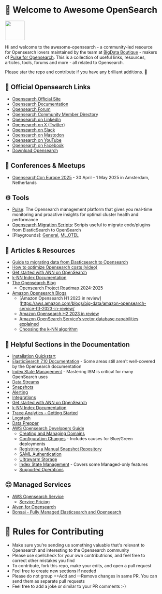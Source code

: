 👋 Welcome to Awesome OpenSearch
=============

<img src="https://opensearch.org/assets/img/opensearch-logo-themed.svg" height="64px">

Hi and welcome to the awesome-opensearch - a community-led resource for Opensearch lovers maintained by the team at [BigData Boutique](https://bigdataboutique.com/) - makers of [Pulse for Opensearch](https://pulse.support). This is a collection of useful links, resources, articles, tools, forums and more - all related to Opensearch. 

Please star the repo and contribute if you have any brilliant additions. 🙏

## 🔗 Official Opensearch Links
* [Opensearch Official Site](https://opensearch.org)
* [Opensearch Documentation](https://opensearch.org/docs/latest)
* [Opensearch Forum](https://discuss.opendistrocommunity.dev/)
* [Opensearch Community Member Directory](https://opensearch.org/community/members/)
* [Opensearch on LinkedIn](https://www.linkedin.com/company/opensearch-project/)
* [Opensearch on X (Twitter)](https://x.com/OpenSearchProj)
* [Opensearch on Slack](https://www.opensearch.org/slack.html)
* [Opensearch on Mastodon](https://fosstodon.org/@OpenSearchProject)
* [Opensearch on YouTube](https://www.youtube.com/c/OpenSearchProject)
* [Opensearch on Facebook](https://www.facebook.com/OpenSearchProject/)
* [Download Opensearch](https://opensearch.org/downloads.html)


## 🤝 Conferences & Meetups

* [OpensearchCon Europe 2025](https://events.linuxfoundation.org/opensearchcon-europe/) - 30 April – 1 May 2025 in Amsterdam, Netherlands


## ⚙️ Tools

* [Pulse](https://pulse.support/): The Opensearch management platform that gives you real-time monitoring and proactive insights for optimal cluster health and performance
* [Opensearch Migration Scripts](https://github.com/aparo/elasticsearch-opensearch-migration-scripts): Scripts useful to migrate code/plugins from ElasticSearch to OpenSearch
* [Playgrounds]: [General](https://playground.opensearch.org/app/home), [ML](https://ml.playground.opensearch.org/),[OTEL](https://otel.playground.opensearch.org/)


## 📂 Articles & Resources

* [Guide to migrating data from Elasticsearch to Opensearch](https://bigdataboutique.com/blog/opensearch-data-migration-from-elasticsearch-the-guide-720536)
* [How to optimize Opensearch costs (video)](https://bigdataboutique.com/blog/opensearch-cost-optimization-unlock-hidden-savings-afa6f9)
* [Get started with ANN on OpenSearch](https://opensearch.org/docs/latest/search-plugins/knn/approximate-knn)
* [k-NN Index Documentation](https://opensearch.org/docs/latest/search-plugins/knn/knn-index)
* [The Opensearch Blog](https://opensearch.org/blog/)
  * [Opensearch Project Roadmap 2024-2025](https://opensearch.org/blog/opensearch-project-roadmap-2024-2025/)
* [Amazon Opensearch Blogs](https://aws.amazon.com/blogs/big-data/category/analytics/amazon-elasticsearch-service/)
  * [Amazon Opensearch H1 2023 in review](https://aws.amazon.com/blogs/big-data/amazon-opensearch-service-h1-2023-in-review/
  * [Amazon Opensearch H2 2023 in review](https://aws.amazon.com/blogs/big-data/amazon-opensearch-h2-2023-in-review/)
  * [Amazon OpenSearch Service’s vector database capabilities explained](https://aws.amazon.com/blogs/big-data/amazon-opensearch-services-vector-database-capabilities-explained/)
  * [Choosing the k-NN algorithm](https://aws.amazon.com/blogs/big-data/choose-the-k-nn-algorithm-for-your-billion-scale-use-case-with-opensearch)


## 📂 Helpful Sections in the Documentation

* [Installation Quickstart](https://opensearch.org/docs/latest/getting-started/quickstart/)
* [ElasticSearch 7.10 Documentation](https://www.elastic.co/guide/en/elasticsearch/reference/7.10/index.html) - Some areas still aren't well-covered by the Opensearch documentation
* [Index State Management](https://opensearch.org/docs/latest/im-plugin/ism/index/) - Mastering ISM is critical for many OpenSearch uses
* [Data Streams](https://opensearch.org/docs/latest/im-plugin/data-streams/)
* [Snapshots](https://opensearch.org/docs/latest/tuning-your-cluster/availability-and-recovery/snapshots/index/)
* [Alerting](https://opensearch.org/docs/latest/observing-your-data/alerting/index/)
* [Integrations](https://opensearch.org/docs/latest/integrations/)
* [Get started with ANN on OpenSearch](https://opensearch.org/docs/latest/search-plugins/knn/approximate-knn)
* [k-NN Index Documentation](https://opensearch.org/docs/latest/search-plugins/knn/knn-index)
* [Trace Analytics - Getting Started](https://opensearch.org/docs/latest/observing-your-data/trace/getting-started/)
* [Logstash](https://opensearch.org/docs/latest/tools/logstash/index/)
* [Data Prepper](https://opensearch.org/docs/latest/data-prepper/)
* [AWS Opensearch Developers Guide](https://docs.aws.amazon.com/opensearch-service/latest/developerguide/)
  * [Creating and Managing Domains](https://docs.aws.amazon.com/opensearch-service/latest/developerguide/createupdatedomains.html)
  * [Configuration Changes](https://docs.aws.amazon.com/opensearch-service/latest/developerguide/managedomains-configuration-changes.html) - Includes causes for Blue/Green deployments
  * [Registring a Manual Snapshot Repository](https://docs.aws.amazon.com/opensearch-service/latest/developerguide/managedomains-snapshot-registerdirectory.html)
  * [SAML Authentication](https://docs.aws.amazon.com/opensearch-service/latest/developerguide/saml.html)
  * [Ultrawarm Storage](https://docs.aws.amazon.com/opensearch-service/latest/developerguide/ultrawarm.html)
  * [Index State Management](https://docs.aws.amazon.com/opensearch-service/latest/developerguide/ism.html) - Covers some Managed-only features
  * [Supported Operations](https://docs.aws.amazon.com/opensearch-service/latest/developerguide/supported-operations.html)

## 😊 Managed Services
* [AWS Opensearch Service](https://aws.amazon.com/opensearch-service/)
  * [Service Pricing](https://aws.amazon.com/opensearch-service/pricing/)
* [Aiven for Opensearch](https://aiven.io/opensearch)
* [Bonsai - Fully Managed Elasticsearch and Opensearch](https://bonsai.io/)


# 🙏 Rules for Contributing 

* Make sure you're sending us something valuable that's relevant to Opensearch and interesting to the Opensearch community
* Please use spellcheck for your own contributrions, and feel free to correct other mistakes you find
* To contribute, fork this repo, make your edits, and open a pull request
* Feel free to create new sections if needed
* Please do not group ++Add and --Remove changes in same PR. You can send them as separate pull requests
* Feel free to add a joke or similar to your PR comments :-) 
